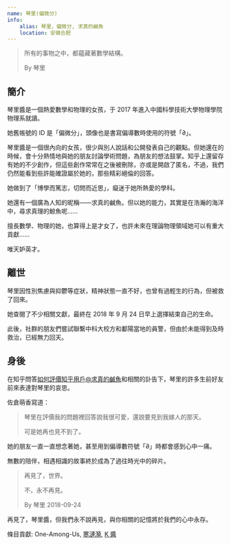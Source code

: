 ```yaml
---
name: 琴里(偏微分)
info:
    alias: 琴里，偏微分, 求真的鹹魚
    location: 安徽合肥
---
```


> 所有的事物之中，都蘊藏著數學結構。
>
> By 琴里

## 簡介

琴里醬是一個熱愛數學和物理的女孩，于 2017 年進入中國科學技術大學物理學院物理系就讀。

她舊帳號的 ID 是「偏微分」，頭像也是書寫偏導數時使用的符號「∂」。

琴里醬是一個很內向的女孩，很少與別人說話和公開發表自己的觀點。但她還在的時候，會十分熱情地與她的朋友討論學術問題，為朋友的想法鼓掌。知乎上還留存有她的不少創作，但這些創作常常在之後被刪除，亦或是開啟了匿名，不過，我們仍然能看到些許能確證屬於她的，那些精彩絕倫的回答。

她做到了「博學而篤志，切問而近思」，癡迷于她所熱愛的學科。

她還有一個廣為人知的昵稱——求真的鹹魚。但以她的能力，其實是在浩瀚的海洋中，尋求真理的鯨魚呢……

擅長數學、物理的她，也算得上是才女了，也許未來在理論物理領域她可以有重大貢獻……

唯天妒英才。

## 離世

琴里因性別焦慮與抑鬱等症狀，精神狀態一直不好，也曾有過輕生的行為，但被救了回來。

她查閱了不少相關文獻，最終在 2018 年 9 月 24 日早上選擇結束自己的生命。

此後，社群的朋友們嘗試聯繫中科大校方和鄱陽當地的員警，但由於未能得到及時救治，已經無力回天。

## 身後

在知乎問答[如何評價知乎用戶@求真的鹹魚](https://www.zhihu.com/question/347747351)和相關的訃告下，琴里的許多生前好友前來表達對琴里的哀思。

佐倉萌香寫道：

> 琴里在評價我的問題裡回答說我很可愛，還說要見到我嫁人的那天。
>
> 可是她再也見不到了。

她的朋友一直一直想念著她，甚至用到偏導數符號「∂」時都會感到心中一痛。

無數的陪伴，相遇相識的故事終於成為了過往時光中的碎片。

> 再見了，世界。
>
> 不，永不再見。
>
> By 琴里 2018-09-24

再見了，琴里醬，但我們永不說再見，與你相關的記憶將於我們的心中永存。

<!-- May her memory be eternal -->

條目貢獻: One-Among-Us, [寒漣漪](http://twitter.com/HANLIANYI520), [K 醬](https://github.com/KristallWang)

